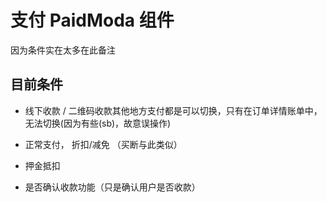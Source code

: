 # 支付 PaidModa 组件

因为条件实在太多在此备注

## 目前条件

- 线下收款 / 二维码收款其他地方支付都是可以切换，只有在订单详情账单中，无法切换(因为有些(sb)，故意误操作)

- 正常支付， 折扣/减免 （买断与此类似）
- 押金抵扣
- 是否确认收款功能（只是确认用户是否收款）
